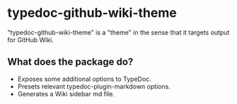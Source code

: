 # typedoc-github-wiki-theme

"typedoc-github-wiki-theme" is a "theme" in the sense that it targets output for GitHub Wiki.

## What does the package do?

- Exposes some additional options to TypeDoc.
- Presets relevant typedoc-plugin-markdown options.
- Generates a Wiki sidebar md file.
